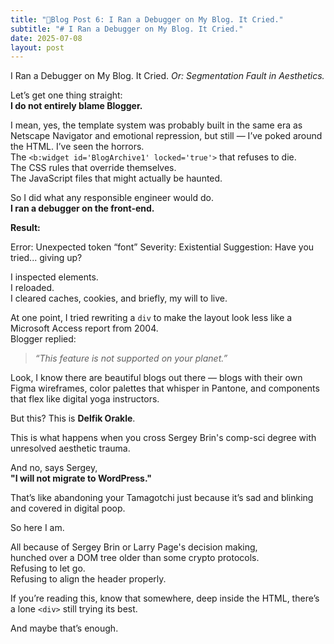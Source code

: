 ```yaml
---
title: "🧵Blog Post 6: I Ran a Debugger on My Blog. It Cried."
subtitle: "# I Ran a Debugger on My Blog. It Cried."
date: 2025-07-08
layout: post
---
```

I Ran a Debugger on My Blog. It Cried.
_Or: Segmentation Fault in Aesthetics._

Let’s get one thing straight:  
**I do not entirely blame Blogger.**

I mean, yes, the template system was probably built in the same era as Netscape Navigator and emotional repression, but still — I’ve poked around the HTML. I’ve seen the horrors.  
The `<b:widget id='BlogArchive1' locked='true'>` that refuses to die.  
The CSS rules that override themselves.  
The JavaScript files that might actually be haunted.

So I did what any responsible engineer would do.  
**I ran a debugger on the front-end.**

**Result:**

Error: Unexpected token “font”
Severity: Existential
Suggestion: Have you tried... giving up?


I inspected elements.  
I reloaded.  
I cleared caches, cookies, and briefly, my will to live.

At one point, I tried rewriting a `div` to make the layout look less like a Microsoft Access report from 2004.  
Blogger replied:

> _“This feature is not supported on your planet.”_

Look, I know there are beautiful blogs out there — blogs with their own Figma wireframes, color palettes that whisper in Pantone, and components that flex like digital yoga instructors.  

But this? This is **Delfik Orakle**.

This is what happens when you cross Sergey Brin's comp-sci degree with unresolved aesthetic trauma.

And no, says Sergey,  
**"I will not migrate to WordPress."**

That’s like abandoning your Tamagotchi just because it’s sad and blinking and covered in digital poop.

So here I am.

All because of Sergey Brin or Larry Page's decision making,  
hunched over a DOM tree older than some crypto protocols.  
Refusing to let go.  
Refusing to align the header properly.

If you’re reading this, know that somewhere, deep inside the HTML, there’s a lone `<div>` still trying its best.  

And maybe that’s enough.
